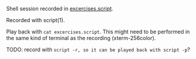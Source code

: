 Shell session recorded in [excercises.script](excercises.script).

Recorded with script(1).

Play back with `cat excercises.script`. This might need to be performed in the
same kind of terminal as the recording (xterm-256color).

TODO: record with `script -r, so it can be played back with script -p`?

